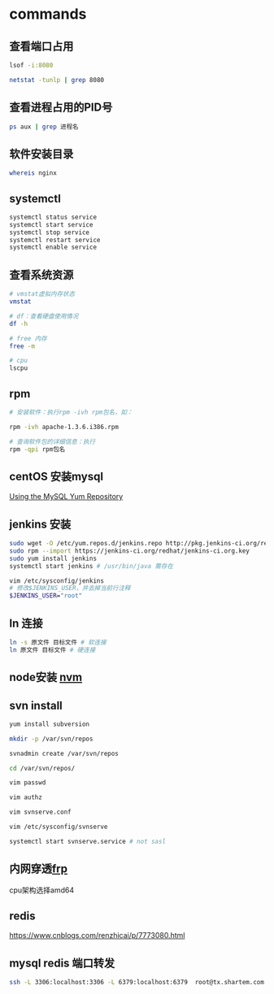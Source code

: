 # commands


## 查看端口占用

``` bash
lsof -i:8080

netstat -tunlp | grep 8080
```
## 查看进程占用的PID号
```bash
ps aux | grep 进程名 
```

## 软件安装目录
``` bash
whereis nginx
```

## systemctl
``` bash
systemctl status service
systemctl start service
systemctl stop service
systemctl restart service
systemctl enable service
```

## 查看系统资源
``` bash
# vmstat虚拟内存状态
vmstat

# df：查看硬盘使用情况
df -h

# free 内存
free -m

# cpu
lscpu
```

## rpm 
```bash
# 安装软件：执行rpm -ivh rpm包名，如：

rpm -ivh apache-1.3.6.i386.rpm

# 查询软件包的详细信息：执行
rpm -qpi rpm包名
```


## centOS 安装mysql

[Using the MySQL Yum Repository](https://dev.mysql.com/doc/mysql-yum-repo-quick-guide/en/)

## jenkins 安装
```bash
sudo wget -O /etc/yum.repos.d/jenkins.repo http://pkg.jenkins-ci.org/redhat/jenkins.repo
sudo rpm --import https://jenkins-ci.org/redhat/jenkins-ci.org.key
sudo yum install jenkins
systemctl start jenkins # /usr/bin/java 需存在

vim /etc/sysconfig/jenkins
# 修改$JENKINS_USER，并去掉当前行注释
$JENKINS_USER="root"
```

## ln 连接
```bash
ln -s 原文件 目标文件 # 软连接
ln 原文件 目标文件 # 硬连接
```
## node安装 [nvm](https://github.com/creationix/nvm#install-script)

## svn install

```bash
yum install subversion

mkdir -p /var/svn/repos

svnadmin create /var/svn/repos

cd /var/svn/repos/

vim passwd 

vim authz

vim svnserve.conf

vim /etc/sysconfig/svnserve

systemctl start svnserve.service # not sasl
```

## 内网穿透[frp](https://github.com/fatedier/frp)

cpu架构选择amd64

## redis

https://www.cnblogs.com/renzhicai/p/7773080.html

## mysql redis 端口转发
```bash
ssh -L 3306:localhost:3306 -L 6379:localhost:6379  root@tx.shartem.com
```
